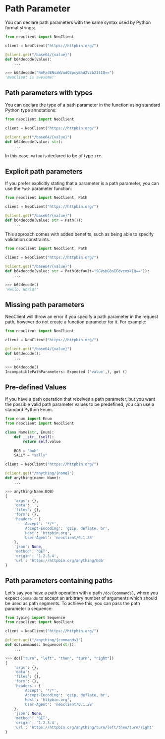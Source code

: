 # Path Parameter
You can declare path parameters with the same syntax used by Python format strings:
```python
from neoclient import NeoClient

client = NeoClient("https://httpbin.org/")

@client.get("/base64/{value}")
def b64decode(value):
    ...
```
```python
>>> b64decode("RmFzdENsaWVudCBpcyBhd2Vzb21lIQ==")
'NeoClient is awesome!'
```

## Path parameters with types
You can declare the type of a path parameter in the function using standard Python type annotations:
```python
from neoclient import NeoClient

client = NeoClient("https://httpbin.org/")

@client.get("/base64/{value}")
def b64decode(value: str):
    ...
```
In this case, `value` is declared to be of type `str`.

## Explicit path parameters
If you prefer explicitly stating that a parameter is a path parameter, you can use the `Path` parameter function:
```python
from neoclient import NeoClient, Path

client = NeoClient("https://httpbin.org/")

@client.get("/base64/{value}")
def b64decode(value: str = Path()):
    ...
```
This approach comes with added benefits, such as being able to specify validation constraints.
```python
from neoclient import NeoClient, Path

client = NeoClient("https://httpbin.org/")

@client.get("/base64/{value}")
def b64decode(value: str = Path(default="SGVsbG8sIFdvcmxkIQ==")):
    ...
```
```python
>>> b64decode()
'Hello, World!'
```

## Missing path parameters
NeoClient will throw an error if you specify a path parameter in the request path, however do not create a function parameter for it. For example:
```python
from neoclient import NeoClient

client = NeoClient("https://httpbin.org/")

@client.get("/base64/{value}")
def b64decode():
    ...
```
```python
>>> b64decode()
IncompatiblePathParameters: Expected ('value',), got ()
```

## Pre-defined Values
If you have a path operation that receives a path parameter, but you want the possible valid path parameter values to be predefined, you can use a standard Python Enum.
```python
from enum import Enum
from neoclient import NeoClient

class Name(str, Enum):
    def __str__(self):
        return self.value
        
    BOB = "bob"
    SALLY = "sally"

client = NeoClient("https://httpbin.org/")

@client.get("/anything/{name}")
def anything(name: Name):
    ...
```
```python
>>> anything(Name.BOB)
{
    'args': {},
    'data': '',
    'files': {},
    'form': {},
    'headers': {
        'Accept': '*/*',
        'Accept-Encoding': 'gzip, deflate, br',
        'Host': 'httpbin.org',
        'User-Agent': 'neoclient/0.1.28'
    },
    'json': None,
    'method': 'GET',
    'origin': '1.2.3.4',
    'url': 'https://httpbin.org/anything/bob'
}
```

## Path parameters containing paths
Let's say you have a path operation with a path `/do/{commands}`, where you expect `commands` to accept an arbitrary number of arguments which should be used as path segments. To achieve this, you can pass the path parameter a sequence:
```python
from typing import Sequence
from neoclient import NeoClient

client = NeoClient("https://httpbin.org/")

@client.get("/anything/{commands}")
def do(commands: Sequence[str]):
    ...
```
```python
>>> do(["turn", "left", "then", "turn", "right"])
{
    'args': {},
    'data': '',
    'files': {},
    'form': {},
    'headers': {
        'Accept': '*/*',
        'Accept-Encoding': 'gzip, deflate, br',
        'Host': 'httpbin.org',
        'User-Agent': 'neoclient/0.1.28'
    },
    'json': None,
    'method': 'GET',
    'origin': '1.2.3.4',
    'url': 'https://httpbin.org/anything/turn/left/then/turn/right'
}
```